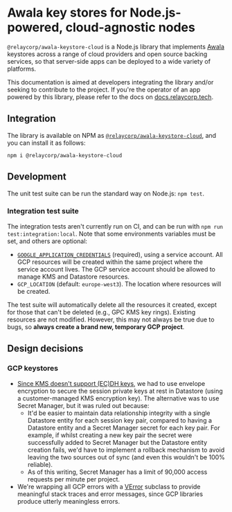 # Awala key stores for Node.js-powered, cloud-agnostic nodes

`@relaycorp/awala-keystore-cloud` is a Node.js library that implements [Awala](https://awala.network/) keystores across a range of cloud providers and open source backing services, so that server-side apps can be deployed to a wide variety of platforms.

This documentation is aimed at developers integrating the library and/or seeking to contribute to the project. If you're the operator of an app powered by this library, please refer to the docs on [docs.relaycorp.tech](https://docs.relaycorp.tech/awala-keystore-cloud-js/).

## Integration

The library is available on NPM as [`@relaycorp/awala-keystore-cloud`](https://www.npmjs.com/package/@relaycorp/awala-keystore-cloud), and you can install it as follows:

```
npm i @relaycorp/awala-keystore-cloud
```

## Development

The unit test suite can be run the standard way on Node.js: `npm test`.

### Integration test suite

The integration tests aren't currently run on CI, and can be run with `npm run test:integration:local`. Note that some environments variables must be set, and others are optional:

- [`GOOGLE_APPLICATION_CREDENTIALS`](https://cloud.google.com/docs/authentication/getting-started) (required), using a service account. All GCP resources will be created within the same project where the service account lives. The GCP service account should be allowed to manage KMS and Datastore resources.
- `GCP_LOCATION` (default: `europe-west3`). The location where resources will be created.

The test suite will automatically delete all the resources it created, except for those that can't be deleted (e.g., GPC KMS key rings). Existing resources are not modified. However, this may not always be true due to bugs, so **always create a brand new, temporary GCP project**.

## Design decisions

### GCP keystores

- [Since KMS doesn't support (EC)DH keys](https://github.com/relaycorp/awala-keystore-cloud-js/issues/5), we had to use envelope encryption to secure the session private keys at rest in Datastore (using a customer-managed KMS encryption key). The alternative was to use Secret Manager, but it was ruled out because:
  - It'd be easier to maintain data relationship integrity with a single Datastore entity for each session key pair, compared to having a Datastore entity and a Secret Manager secret for each key pair. For example, if whilst creating a new key pair the secret were successfully added to Secret Manager but the Datastore entity creation fails, we'd have to implement a rollback mechanism to avoid leaving the two sources out of sync (and even this wouldn't be 100% reliable).
  - As of this writing, Secret Manager has a limit of 90,000 access requests per minute per project.
- We're wrapping all GCP errors with a [VError](https://www.npmjs.com/package/verror) subclass to provide meaningful stack traces and error messages, since GCP libraries produce utterly meaningless errors.
